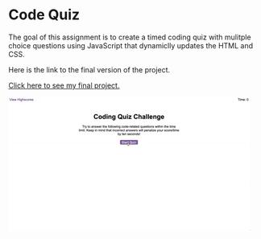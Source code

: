 # Code Quiz

The goal of this assignment is to create a timed coding quiz with mulitple choice questions using JavaScript that dynamiclly updates the HTML and CSS.

Here is the link to the final version of the project.

[Click here to see my final project.](https://christopherrclark.github.io/code-quiz/)

![Here is the screen shot of my final page.](./assets/images/04-web-apis-homework-demo.gif)

